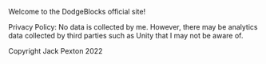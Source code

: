 Welcome to the DodgeBlocks official site!

Privacy Policy:
No data is collected by me. However, there may be analytics data collected by third parties such as Unity that I may not be aware of.

Copyright Jack Pexton 2022
